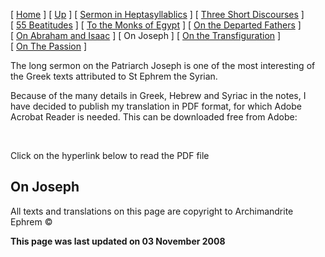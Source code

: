 \[ [Home](index.md) \] \[ [Up](ephrem.md) \] \[ [Sermon in Heptasyllablics](ser-hept.md) \] \[ [Three Short Discourses](3disc.md) \] \[ [55 Beatitudes](55beat.md) \] \[ [To the Monks of Egypt](egypt-int.md) \] \[ [On the Departed Fathers](dead-pat.md) \] \[ [On Abraham and Isaac](AbrIsaac.md) \] \[ On Joseph \] \[ [On the Transfiguration](on_the_transfiguration.md) \] \[ [On The Passion](PassSer.md) \]

The long sermon on the Patriarch Joseph is one of the most interesting of the Greek texts attributed to St Ephrem the Syrian.

Because of the many details in Greek, Hebrew and Syriac in the notes, I have decided to publish my translation in PDF format, for which Adobe Acrobat Reader is needed. This can be downloaded free from Adobe:

 

Click on the hyperlink below to read the PDF file

[](Joseph.pdf)

On Joseph
---------

All texts and translations on this page are copyright to Archimandrite Ephrem ©

**This page was last updated on 03 November 2008**
